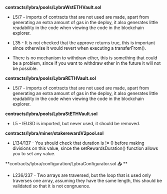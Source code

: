 **contracts/lybra/pools/LybraWstETHVault.sol**
- L5/7 - imports of contracts that are not used are made, apart from generating an extra amount of gas in the deploy, it also generates little readability in the code when viewing the code in the blockchain explorer.

- L35 - It is not checked that the approve returns true, this is important since otherwise it would revert when executing a transferFrom().

- There is no mechanism to withdraw ether, this is something that could be a problem, since if you want to withdraw ether in the future it will not be possible.


**contracts/lybra/pools/LybraRETHVault.sol**
- L5/7 - imports of contracts that are not used are made, apart from generating an extra amount of gas in the deploy, it also generates little readability in the code when viewing the code in the blockchain explorer.


**contracts/lybra/pools/LybraStETHVault.sol**
- L5 - IEUSD is imported, but never used, it should be removed.


**contracts/lybra/miner/stakerewardV2pool.sol**
- L134/137 - You should check that duration is != 0 before making divisions on this value, since the setRewardsDuration() function allows you to set any value.


**contracts/lybra/configuration/LybraConfigurator.sol 📤   **
- L236/237 - Two arrays are traversed, but the loop that is used only traverses one array, assuming they have the same length, this should be validated so that it is not congruence.
